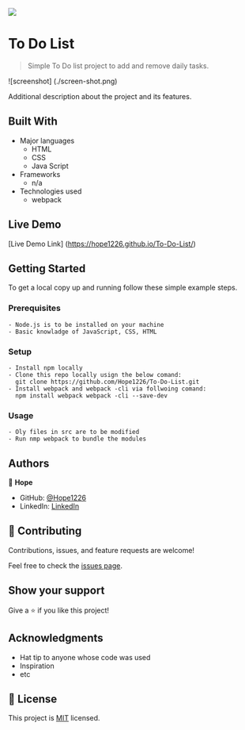 ![](https://img.shields.io/badge/Microverse-blueviolet)

# To Do List

> Simple To Do list project to add and remove daily tasks.

![screenshot] (./screen-shot.png) 

Additional description about the project and its features.

## Built With

- Major languages
  - HTML
  - CSS
  - Java Script
- Frameworks
  - n/a
- Technologies used
  - webpack

## Live Demo

[Live Demo Link] (https://hope1226.github.io/To-Do-List/)


## Getting Started


To get a local copy up and running follow these simple example steps.

### Prerequisites
    - Node.js is to be installed on your machine
    - Basic knowladge of JavaScript, CSS, HTML

### Setup
    - Install npm locally
    - Clone this repo locally usign the below comand:
      git clone https://github.com/Hope1226/To-Do-List.git
    - Install webpack and webpack -cli via follwoing comand:
      npm install webpack webpack -cli --save-dev

### Usage
    - Oly files in src are to be modified
    - Run nmp webpack to bundle the modules


## Authors

👤 **Hope**

- GitHub: [@Hope1226](https://github.com/Hope1226)
- LinkedIn: [LinkedIn](https://www.linkedin.com/in/umidjon-ustabaev-03b92b11a/)


## 🤝 Contributing

Contributions, issues, and feature requests are welcome!

Feel free to check the [issues page](../../issues/).

## Show your support

Give a ⭐️ if you like this project!

## Acknowledgments

- Hat tip to anyone whose code was used
- Inspiration
- etc

## 📝 License

This project is [MIT](./MIT.md) licensed.
